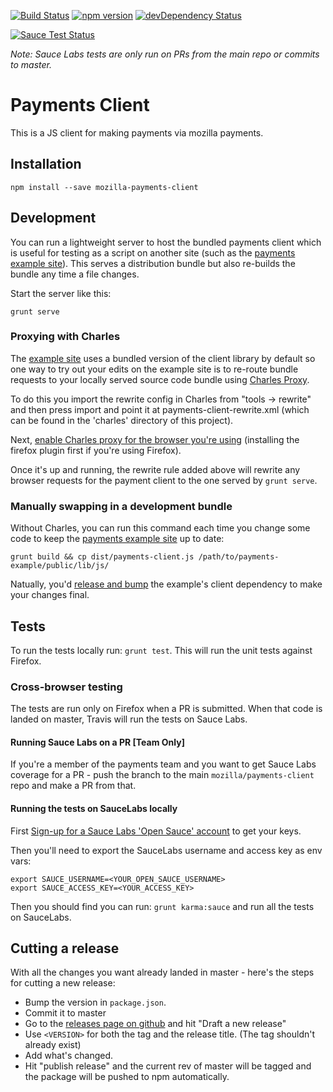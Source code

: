 [![Build Status](https://travis-ci.org/mozilla/payments-client.svg)](https://travis-ci.org/mozilla/payments-client)
[![npm version](https://badge.fury.io/js/mozilla-payments-client.svg)](http://badge.fury.io/js/mozilla-payments-client)
[![devDependency Status](https://david-dm.org/mozilla/payments-client/dev-status.svg)](https://david-dm.org/mozilla/payments-client#info=devDependencies)

[![Sauce Test Status](https://saucelabs.com/browser-matrix/moz-payments-client.svg)](https://saucelabs.com/u/moz-payments-client)

*Note: Sauce Labs tests are only run on PRs from the main repo or commits to master.*


# Payments Client

This is a JS client for making payments via mozilla payments.

## Installation

```shell
npm install --save mozilla-payments-client
```

## Development

You can run a lightweight server to host the bundled payments client which is
useful for testing as a script on another site
(such as the [payments example site][example-site]).
This serves a distribution bundle but also re-builds the bundle any time
a file changes.

Start the server like this:

```
grunt serve
```

### Proxying with Charles

The [example site][example-site] uses a bundled version of the client library by
default so one way to try out your edits on the example site is to re-route bundle
requests to your locally served source code bundle using
[Charles Proxy](http://www.charlesproxy.com/).

To do this you import the rewrite config in Charles from "tools -> rewrite"
and then press import and point it at payments-client-rewrite.xml (which can be found
in the 'charles' directory of this project).

Next, [enable Charles proxy for the browser you're using](http://www.charlesproxy.com/documentation/getting-started/)
(installing the firefox plugin first if you're using Firefox).

Once it's up and running, the rewrite rule added above will rewrite any browser
requests for the payment client to the one served by `grunt serve`.

### Manually swapping in a development bundle

Without Charles, you can run this command each time you change some code to keep
the [payments example site][example-site] up to date:

````
grunt build && cp dist/payments-client.js /path/to/payments-example/public/lib/js/
````

Natually, you'd
[release and bump](https://github.com/mozilla/payments-example/#adding-deps)
the example's client dependency to make your changes final.

## Tests

To run the tests locally run: `grunt test`. This will run the unit tests
against Firefox.

### Cross-browser testing

The tests are run only on Firefox when a PR is submitted. When that code is landed
on master, Travis will run the tests on Sauce Labs.

#### Running Sauce Labs on a PR [Team Only]

If you're a member of the payments team and you want to get Sauce Labs coverage
for a PR - push the branch to the main `mozilla/payments-client` repo and make a PR
from that.

#### Running the tests on SauceLabs locally

First [Sign-up for a Sauce Labs 'Open Sauce' account](https://saucelabs.com/opensauce/)
to get your keys.

Then you'll need to export the SauceLabs username and access key as env vars:

```shell
export SAUCE_USERNAME=<YOUR_OPEN_SAUCE_USERNAME>
export SAUCE_ACCESS_KEY=<YOUR_ACCESS_KEY>
```

Then you should find you can run: `grunt karma:sauce` and run all the tests on SauceLabs.

## Cutting a release

With all the changes you want already landed in master - here's the steps for cutting a new release:

* Bump the version in `package.json`.
* Commit it to master
* Go to the [releases page on github](https://github.com/mozilla/payments-client/releases) and hit "Draft a new release"
* Use `<VERSION>` for both the tag and the release title. (The tag shouldn't already exist)
* Add what's changed.
* Hit "publish release" and the current rev of master will be tagged and the package will be pushed to npm automatically.

[example-site]: https://github.com/mozilla/payments-example/
